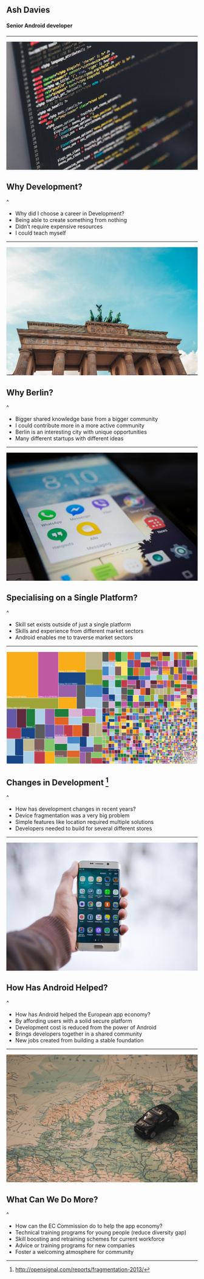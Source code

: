 ## Ash Davies
#### Senior Android developer

---

![](developer-background.jpg)
## Why Development?

^
- Why did I choose a career in Development?
- Being able to create something from nothing
- Didn’t require expensive resources
- I could teach myself

---

![](berlin-background.jpg)
## Why Berlin?

^
- Bigger shared knowledge base from a bigger community
- I could contribute more in a more active community
- Berlin is an interesting city with unique opportunities
- Many different startups with different ideas

---

![](platform-background.jpg)
## Specialising on a Single Platform?

^
- Skill set exists outside of just a single platform
- Skills and experience from different market sectors
- Android enables me to traverse market sectors

---

![](fragmentation-background.png)
## Changes in Development [^1]

[^1]: http://opensignal.com/reports/fragmentation-2013/

^
- How has development changes in recent years?
- Device fragmentation was a very big problem
- Simple features like location required multiple solutions
- Developers needed to build for several different stores

---

![](android-background.jpg)
## How Has Android Helped?

^
- How has Android helped the European app economy?
- By affording users with a solid secure platform
- Development cost is reduced from the power of Android
- Brings developers together in a shared community
- New jobs created from building a stable foundation

---

![](european-background.jpg)
## What Can We Do More?

^
- How can the EC Commission do to help the app economy?
- Technical training programs for young people (reduce diversity gap)
- Skill boosting and retraining schemes for current workforce
- Advice or training programs for new companies
- Foster a welcoming atmosphere for community
